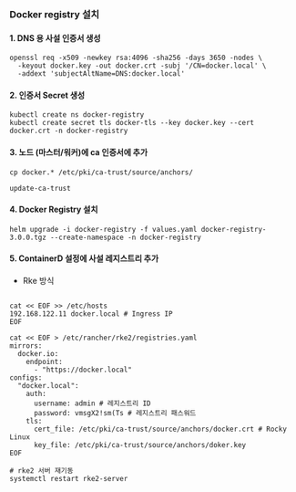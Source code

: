 ### Docker registry 설치

#### 1. DNS 용 사설 인증서 생성
```
openssl req -x509 -newkey rsa:4096 -sha256 -days 3650 -nodes \
  -keyout docker.key -out docker.crt -subj '/CN=docker.local' \
  -addext 'subjectAltName=DNS:docker.local'
```

#### 2. 인증서 Secret 생성
```
kubectl create ns docker-registry
kubectl create secret tls docker-tls --key docker.key --cert docker.crt -n docker-registry
```

#### 3. 노드 (마스터/워커)에 ca 인증서에 추가 
```
cp docker.* /etc/pki/ca-trust/source/anchors/

update-ca-trust
```

#### 4. Docker Registry 설치
```
helm upgrade -i docker-registry -f values.yaml docker-registry-3.0.0.tgz --create-namespace -n docker-registry
```
#### 5. ContainerD 설정에 사설 레지스트리 추가
- Rke 방식
```

cat << EOF >> /etc/hosts
192.168.122.11 docker.local # Ingress IP
EOF

cat << EOF > /etc/rancher/rke2/registries.yaml
mirrors:
  docker.io:
    endpoint:
      - "https://docker.local"
configs:
  "docker.local":
    auth:
      username: admin # 레지스트리 ID
      password: vmsgX2!sm(Ts # 레지스트리 패스워드
    tls:
      cert_file: /etc/pki/ca-trust/source/anchors/docker.crt # Rocky Linux
      key_file: /etc/pki/ca-trust/source/anchors/doker.key
EOF

# rke2 서버 재기동
systemctl restart rke2-server
